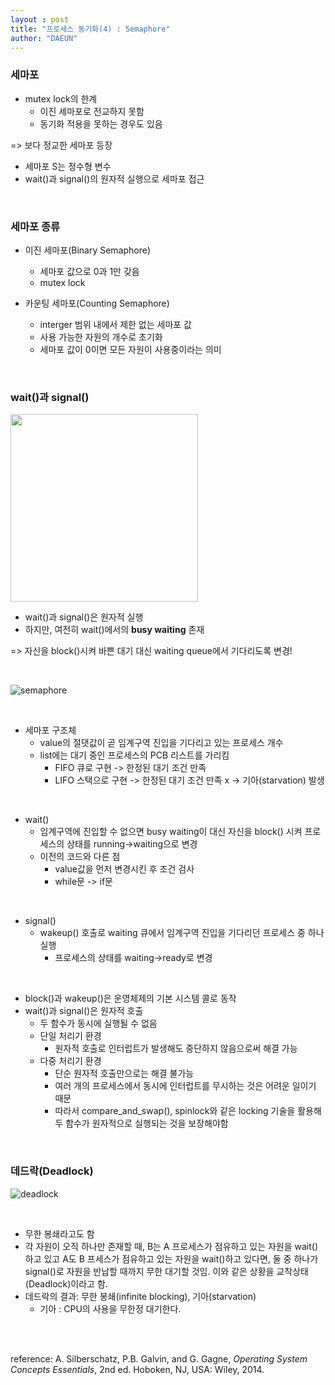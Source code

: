 ```yaml
---
layout : post
title: "프로세스 동기화(4) : Semaphore"
author: "DAEUN"
---
```


### 세마포

- mutex lock의 한계
	- 이진 세마포로 전교하지 못함
	- 동기화 적용을 못하는 경우도 있음

=> 보다 정교한 세마포 등장

- 세마포 S는 정수형 변수
- wait()과 signal()의 원자적 실행으로 세마포 접근

<br>

### 세마포 종류

- 이진 세마포(Binary Semaphore)
	- 세마포 값으로 0과 1만 갖음
	- mutex lock

- 카운팅 세마포(Counting Semaphore)
	- interger 범위 내에서 제한 없는 세마포 값
	- 사용 가능한 자원의 개수로 초기화
	- 세마포 값이 0이면 모든 자원이 사용중이라는 의미

<br>

### wait()과 signal()

<img src="https://www.cs.uic.edu/~jbell/CourseNotes/OperatingSystems/images/Chapter5/5_Semaphores.jpg" width="300">

<br>

- wait()과 signal()은 원자적 실행
- 하지만, 여전히 wait()에서의 **busy waiting** 존재

=> 자신을 block()시켜 바쁜 대기 대신 waiting queue에서 기다리도록 변경!

<br>

![semaphore](https://www.cs.uic.edu/~jbell/CourseNotes/OperatingSystems/images/Chapter5/5_Semaphore2.jpg)

<br>

- 세마포 구조체
	- value의 절댓값이 곧 임계구역 진입을 기다리고 있는 프로세스 개수
	- list에는 대기 중인 프로세스의 PCB 리스트를 가리킴
		- FIFO 큐로 구현 -> 한정된 대기 조건 만족
		- LIFO 스택으로 구현 -> 한정된 대기 조건 만족 x -> 기아(starvation) 발생

<br>

- wait()
	- 임계구역에 진입할 수 없으면 busy waiting이 대신 자신을 block() 시켜 프로세스의 상태를 running->waiting으로 변경
	- 이전의 코드와 다른 점
		- value값을 먼저 변경시킨 후 조건 검사
		- while문 -> if문

<br>

- signal()
	- wakeup() 호출로 waiting 큐에서 임계구역 진입을 기다리던 프로세스 중 하나 실행
		- 프로세스의 상태를 waiting->ready로 변경

<br>

- block()과 wakeup()은 운영체제의 기본 시스템 콜로 동작
- wait()과 signal()은 원자적 호출
	- 두 함수가 동시에 실행될 수 없음
	- 단일 처리기 환경
		- 원자적 호출로 인터럽트가 발생해도 중단하지 않음으로써 해결 가능
	- 다중 처리기 환경
		- 단순 원자적 호출만으로는 해결 불가능
		- 여러 개의 프로세스에서 동시에 인터럽트를 무시하는 것은 어려운 일이기 때문
		- 따라서 compare_and_swap(), spinlock와 같은 locking 기술을 활용해 두 함수가 원자적으로 실행되는 것을 보장해야함

<br>

### 데드락(Deadlock)

![deadlock](https://www.cs.uic.edu/~jbell/CourseNotes/OperatingSystems/images/Chapter5/5_Deadlocks.jpg)

<br>

- 무한 봉쇄라고도 함
- 각 자원이 오직 하나만 존재할 때, B는 A 프로세스가 점유하고 있는 자원을 wait()하고 있고 A도 B 프세스가 점유하고 있는 자원을 wait()하고 있다면, 둘 중 하나가 signal()로 자원을 반납할 때까지 무한 대기할 것임. 이와 같은 상황을 교착상태(Deadlock)이라고 함.
- 데드락의 결과: 무한 봉쇄(infinite blocking), 기아(starvation)
	- 기아 : CPU의 사용을 무한정 대기한다.

<br><br>

reference: A. Silberschatz, P.B. Galvin, and G. Gagne, _Operating System Concepts Essentials_, 2nd ed. Hoboken, NJ, USA: Wiley, 2014.